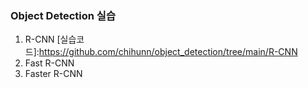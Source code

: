 ### Object Detection 실습
1. R-CNN       [실습코드]:https://github.com/chihunn/object_detection/tree/main/R-CNN
2. Fast R-CNN
3. Faster R-CNN
